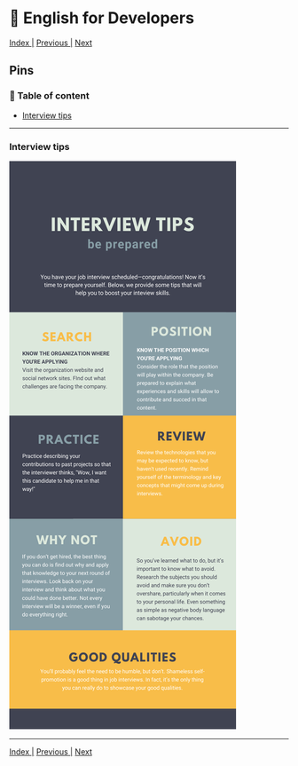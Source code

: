 # :statue_of_liberty: English for Developers

[Index |](/readme.md) [Previous |](/files/interview_details.md) [Next](/files/resources.md)


## Pins

### :book: Table of content


- [Interview tips](#pin)

---

### Interview tips

![image pin self introduction](/assets/interview_tips.png)

---

[Index |](/readme.md) [Previous |](/files/interview_details.md) [Next](/files/resources.md)

